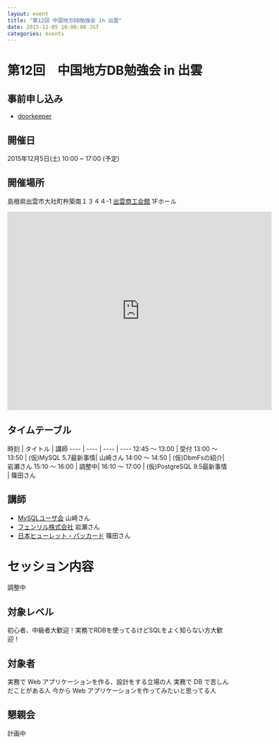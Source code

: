 ```yaml
---
layout: event
title: "第12回 中国地方DB勉強会 in 出雲"
date: 2015-12-05 10:00:00 JST
categories: events
---
```


# 第12回　中国地方DB勉強会 in 出雲

## 事前申し込み

* [doorkeeper](https://dbstudychugoku.doorkeeper.jp/events/31803)

## 開催日
2015年12月5日(土) 10:00 ~ 17:00 (予定)

## 開催場所　
島根県出雲市大社町杵築南１３４４-1 [出雲商工会館](http://www.izmcci.or.jp/) 1Fホール

<iframe src="https://www.google.com/maps/embed?pb=!1m14!1m8!1m3!1d1626.2406118797635!2d132.6871381!3d35.3933207!3m2!1i1024!2i768!4f13.1!3m3!1m2!1s0x35575c98bba31a37%3A0xbb29ced9476ed9a6!2z44CSNjk5LTA3MTEg5bO25qC555yM5Ye66Zuy5biC5aSn56S-55S65p2156-J5Y2X77yR77yT77yU77yUIOWHuumbsuWVhuW3peS8mumkqA!5e0!3m2!1sja!2sjp!4v1442715575325" width="600" height="450" frameborder="0" style="border:0" allowfullscreen></iframe>



## タイムテーブル

時刻 | タイトル | 講師
---- | ---- | ---- | ----
12:45 〜 13:00 | 受付
13:00 〜 13:50 | (仮)MySQL 5.7最新事情| 山崎さん
14:00 〜 14:50 | (仮)DbmFsの紹介| 岩瀬さん
15:10 〜 16:00 |  調整中|
16:10 〜 17:00 | (仮)PostgreSQL 9.5最新事情 | 篠田さん

## 講師
* [MySQLユーザ会](http://www.mysql.gr.jp/) 山崎さん
* [フェンリル株式会社](http://www.fenrir-inc.com/) 岩瀬さん
* [日本ヒューレット・パッカード](http://h30499.www3.hp.com/t5/%E6%97%A5%E6%9C%AC%E3%81%AE%E3%81%8A%E5%AE%A2%E6%A7%98%E5%90%91%E3%81%91-%E3%82%A8%E3%83%B3%E3%82%BF%E3%83%BC%E3%83%97%E3%83%A9%E3%82%A4%E3%82%BA-%E3%83%88%E3%83%94%E3%83%83%E3%82%AF%E3%82%B9/%E7%AF%A0%E7%94%B0%E3%81%AE%E8%99%8E%E3%81%AE%E5%B7%BB%E3%81%9D%E3%81%AE%EF%BC%94%E3%82%92%E5%85%AC%E9%96%8B-%E5%A4%A7%E5%B9%85%E3%81%AB%E6%A9%9F%E8%83%BD%E5%BC%B7%E5%8C%96%E3%81%95%E3%82%8C%E3%81%9FPostgreSQL-9-5%E3%81%AE%E4%B8%96%E7%95%8C%E3%81%B8%E9%A3%9B%E3%81%B3%E8%BE%BC%E3%82%82%E3%81%86/ba-p/6797055) 篠田さん


# セッション内容
調整中


## 対象レベル

初心者、中級者大歓迎！実務でRDBを使ってるけどSQLをよく知らない方大歓迎！

## 対象者

実務で Web アプリケーションを作る、設計をする立場の人
実務で DB で苦しんだことがある人
今から Web アプリケーションを作ってみたいと思ってる人


## 懇親会

計画中
